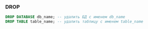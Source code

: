 ### DROP

```sql
DROP DATABASE db_name; -- удалить БД с именем db_name
DROP TABLE table_name; -- удалить таблицу с именем table_name
```
